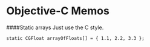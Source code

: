 Objective-C Memos
=================

####Static arrays
Just use the C style.

	static CGFloat arrayOfFloats[] = { 1.1, 2.2, 3.3 };